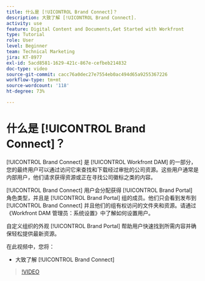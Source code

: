 ```yaml
---
title: 什么是 [!UICONTROL Brand Connect]？
description: 大致了解 [!UICONTROL Brand Connect].
activity: use
feature: Digital Content and Documents,Get Started with Workfront
type: Tutorial
role: User
level: Beginner
team: Technical Marketing
jira: KT-8977
exl-id: 5acd8581-1629-421c-867e-cefbeb214832
doc-type: video
source-git-commit: cacc76a0dec27e7554eb0ac494d65a9255367226
workflow-type: tm+mt
source-wordcount: '118'
ht-degree: 73%

---
```


# 什么是 [!UICONTROL Brand Connect]？

[!UICONTROL Brand Connect] 是 [!UICONTROL Workfront DAM] 的一部分，您的最终用户可以通过访问它来查找和下载经过审批的公司资源。这些用户通常是内部用户，他们请求获得资源或正在寻找公司徽标之类的内容。

[!UICONTROL Brand Connect] 用户会分配获得 [!UICONTROL Brand Portal] 角色类型，并且是 [!UICONTROL Brand Portal] 组的成员。他们只会看到发布到 [!UICONTROL Brand Connect] 并且他们的组有权访问的文件夹和资源。请通过《Workfront DAM 管理员：系统设置》中了解如何设置用户。

<!-- Need the cross-reference link to other LP, mentioned above -->

自定义组织的外观 [!UICONTROL Brand Portal] 帮助用户快速找到所需内容并确保轻松提供最新资源。

在此视频中，您将：

* 大致了解 [!UICONTROL Brand Connect]

>[!VIDEO](https://video.tv.adobe.com/v/335240/?quality=12&learn=on)

<!-- Learn more graphic and link to article, below
* Workfront DAM within Workfront
 -->
